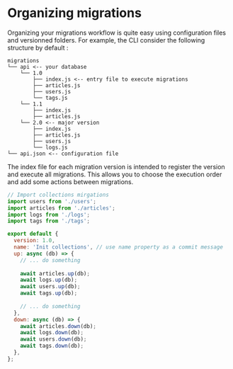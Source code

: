 # Organizing migrations

Organizing your migrations workflow is quite easy using configuration files and versionned folders. For example, the CLI consider the following structure by default :

```
migrations
└── api <-- your database
    └── 1.0
        ├── index.js <-- entry file to execute migrations
        ├── articles.js
        ├── users.js
        └── tags.js
    └── 1.1
        ├── index.js
        ├── articles.js
    └── 2.0 <-- major version
        ├── index.js
        ├── articles.js
        ├── users.js
        └── logs.js
└── api.json <-- configuration file
```

The index file for each migration version is intended to register the version and execute all migrations. This allows you to choose the execution order and add some actions between migrations.

```js
// Import collections mirgations
import users from './users';
import articles from './articles';
import logs from './logs';
import tags from './tags';

export default {
  version: 1.0,
  name: 'Init collections', // use name property as a commit message
  up: async (db) => {
    // ... do something
    
    await articles.up(db);
    await logs.up(db);
    await users.up(db);
    await tags.up(db);
    
    // ... do something
  },
  down: async (db) => {
    await articles.down(db);
    await logs.down(db);
    await users.down(db);
    await tags.down(db);
  },
};
```
